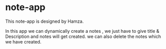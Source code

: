 # note-app
This note-app is designed by Hamza.

In this app we can dynamically create a notes , we just have to give title & Description and notes will get created.
we can also delete the notes which we have created.
